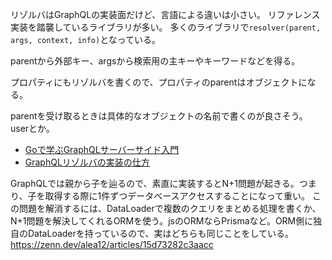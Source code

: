リゾルバはGraphQLの実装面だけど、言語による違いは小さい。
リファレンス実装を踏襲しているライブラリが多い。
多くのライブラリで`resolver(parent, args, context, info)`となっている。

parentから外部キー、argsから検索用の主キーやキーワードなどを得る。

プロパティにもリゾルバを書くので、プロパティのparentはオブジェクトになる。

parentを受け取るときは具体的なオブジェクトの名前で書くのが良さそう。userとか。

- [Goで学ぶGraphQLサーバーサイド入門](https://zenn.dev/hsaki/books/golang-graphql)
- [GraphQLリゾルバの実装の仕方](https://zenn.dev/aidemy/articles/how-to-implement-graphql-resolvers)

GraphQLでは親から子を辿るので、素直に実装するとN+1問題が起きる。つまり、子を取得する際に1件ずつデータベースアクセスすることになって重い。
この問題を解消するには、DataLoaderで複数のクエリをまとめる処理を書くか、N+1問題を解決してくれるORMを使う。jsのORMならPrismaなど。ORM側に独自のDataLoaderを持っているので、実はどちらも同じことをしている。
https://zenn.dev/alea12/articles/15d73282c3aacc
